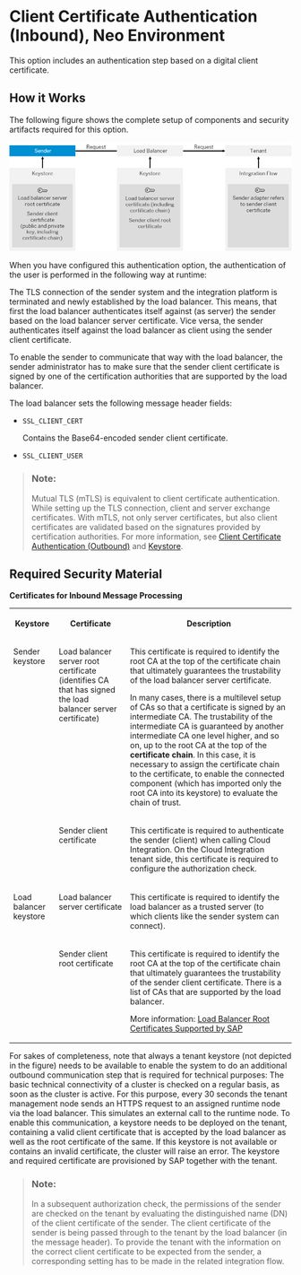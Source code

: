 <!-- loioc1eeeab4877147ffa6a5997c76eaaaca -->

# Client Certificate Authentication \(Inbound\), Neo Environment

This option includes an authentication step based on a digital client certificate.



## How it Works

The following figure shows the complete setup of components and security artifacts required for this option.

![](images/SAP_HCI_Onboarding_Inbound_Authentication_Certificates_38225ed.png)

When you have configured this authentication option, the authentication of the user is performed in the following way at runtime:

The TLS connection of the sender system and the integration platform is terminated and newly established by the load balancer. This means, that first the load balancer authenticates itself against \(as server\) the sender based on the load balancer server certificate. Vice versa, the sender authenticates itself against the load balancer as client using the sender client certificate.

To enable the sender to communicate that way with the load balancer, the sender administrator has to make sure that the sender client certificate is signed by one of the certification authorities that are supported by the load balancer.

The load balancer sets the following message header fields:

-   `SSL_CLIENT_CERT`

    Contains the Base64-encoded sender client certificate.

-   `SSL_CLIENT_USER`


> ### Note:  
> Mutual TLS \(mTLS\) is equivalent to client certificate authentication. While setting up the TLS connection, client and server exchange certificates. With mTLS, not only server certificates, but also client certificates are validated based on the signatures provided by certification authorities. For more information, see [Client Certificate Authentication \(Outbound\)](client-certificate-authentication-outbound-c4e4a15.md) and [Keystore](keystore-b163513.md).



## Required Security Material

**Certificates for Inbound Message Processing**


<table>
<tr>
<th valign="top">

Keystore



</th>
<th valign="top">

Certificate



</th>
<th valign="top">

Description



</th>
</tr>
<tr>
<td valign="top" rowspan="2">

Sender keystore



</td>
<td valign="top">

Load balancer server root certificate \(identifies CA that has signed the load balancer server certificate\)



</td>
<td valign="top">

This certificate is required to identify the root CA at the top of the certificate chain that ultimately guarantees the trustability of the load balancer server certificate.

In many cases, there is a multilevel setup of CAs so that a certificate is signed by an intermediate CA. The trustability of the intermediate CA is guaranteed by another intermediate CA one level higher, and so on, up to the root CA at the top of the **certificate chain**. In this case, it is necessary to assign the certificate chain to the certificate, to enable the connected component \(which has imported only the root CA into its keystore\) to evaluate the chain of trust.



</td>
</tr>
<tr>
<td valign="top">

Sender client certificate



</td>
<td valign="top">

This certificate is required to authenticate the sender \(client\) when calling Cloud Integration. On the Cloud Integration tenant side, this certificate is required to configure the authorization check.



</td>
</tr>
<tr>
<td valign="top" rowspan="2">

Load balancer keystore



</td>
<td valign="top">

Load balancer server certificate



</td>
<td valign="top">

This certificate is required to identify the load balancer as a trusted server \(to which clients like the sender system can connect\).



</td>
</tr>
<tr>
<td valign="top">

Sender client root certificate



</td>
<td valign="top">

This certificate is required to identify the root CA at the top of the certificate chain that ultimately guarantees the trustability of the sender client certificate. There is a list of CAs that are supported by the load balancer.

More information: [Load Balancer Root Certificates Supported by SAP](load-balancer-root-certificates-supported-by-sap-4509f60.md)



</td>
</tr>
</table>

For sakes of completeness, note that always a tenant keystore \(not depicted in the figure\) needs to be available to enable the system to do an additional outbound communication step that is required for technical purposes: The basic technical connectivity of a cluster is checked on a regular basis, as soon as the cluster is active. For this purpose, every 30 seconds the tenant management node sends an HTTPS request to an assigned runtime node via the load balancer. This simulates an external call to the runtime node. To enable this communication, a keystore needs to be deployed on the tenant, containing a valid client certificate that is accepted by the load balancer as well as the root certificate of the same. If this keystore is not available or contains an invalid certificate, the cluster will raise an error. The keystore and required certificate are provisioned by SAP together with the tenant.

> ### Note:  
> In a subsequent authorization check, the permissions of the sender are checked on the tenant by evaluating the distinguished name \(DN\) of the client certificate of the sender. The client certificate of the sender is being passed through to the tenant by the load balancer \(in the message header\). To provide the tenant with the information on the correct client certificate to be expected from the sender, a corresponding setting has to be made in the related integration flow.

